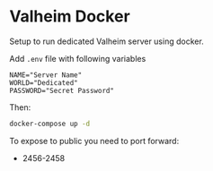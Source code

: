 # Valheim Docker

Setup to run dedicated Valheim server using docker.

Add `.env` file with following variables
```env
NAME="Server Name"
WORLD="Dedicated"
PASSWORD="Secret Password"
```

Then:
```bash
docker-compose up -d
```

To expose to public you need to port forward:
  - 2456-2458